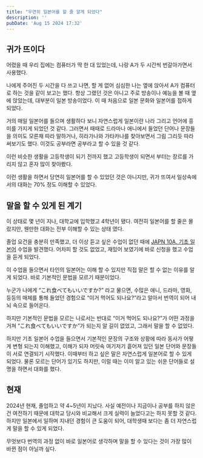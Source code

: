 ```yaml
---
title: "우연히 일본어를 할 줄 알게 되었다"
description: ''
pubDate: 'Aug 15 2024 17:32'
---
```


## 귀가 뜨이다

어렸을 때 우리 집에는 컴퓨터가 딱 한 대 있었는데, 나랑 A가 두 시간씩 번갈아가면서 사용했다.

나에게 주어진 두 시간을 다 쓰고 나면, 할 게 없어 심심한 나는 옆에 앉아서 A가 컴퓨터로 하는 것을 같이 보고는 했다. 항상 그랬던 것은 아니고 주로 방송이나 예능을 볼 때 옆에 앉았는데, 대부분이 일본 방송이었다. 이 때 처음으로 일본 문화와 일본어를 접하게 되었다.

거의 매일 일본어를 들으며 생활하다 보니 자연스럽게 일본이란 나라 그리고 언어에 흥미를 가지게 되었던 것 같다. 그러면서 때때로 드라마나 애니에서 들었던 단어나 문장들을 의미도 모른채 따라 말하거나, 히라가나와 가타카나를 찾아보면서 그림 그리듯 따라 써보기도 했다. 이것도 공부라면 공부라고 할 수 있을 것 같다.

이런 비슷한 생활을 고등학생이 되기 전까지 했고 고등학생이 되면서 부터는 장르를 가리지 않고 혼자 많이 찾아봤다.

이런 생활을 하면서 당연히 일본어를 할 수 있었던 것은 아니지만, 귀가 뜨여서 일상속에서의 대화는 70% 정도 이해할 수 있었다.

## 말을 할 수 있게 된 계기

이 상태로 몇 년이 지나, 대학교에 입학했고 4학년이 됐다. 여전히 일본어를 할 줄은 몰랐지만, 웬만한 대화는 전부 이해할 수 있는 상태 였다.

졸업 요건을 충분히 만족했고, 더 이상 듣고 싶은 수업이 없던 때에 [JAPN 10A. 기초 일본어](https://catalog.ucsd.edu/courses/JAPN.html) 수업을 발견했다. 어차피 할 것도 없었고, 재밌어 보였기에 바로 신청을 했고 수업을 듣게 되었다.

이 수업을 들으면서 타인의 일본어는 이해 할 수 있지만 직접 말은 할 수 없는 이유를 알게 되었다. 바로 기본적인 문법을 모르기 때문이었다.

누군가 나에게 “これ食べてもいいですか?” 라고 물으면, 수많은 애니, 드라마, 영화, 등등의 매체를 통해 들었던 경험으로 “이거 먹어도 되나요?”라고 알아서 번역이 되어 내 뇌 속으로 들어온다.

하지만 기본적인 문법을 모르는 나로서는 반대로 “이거 먹어도 되나요?”가 어떤 과정을 거쳐 “これ食べてもいいですか”가 되는지 알 길이 없었고, 그래서 말을 할 수 없었다.

하지만 기초 일본어 수업을 들으면서 기본적인 문장의 구조와 상황에 따라 동사가 어떻게 변형 되는지 이해했고, 이해가 되자 머릿속 여기저기 흩어져 있던 일본 단어와 문장들이 서로 연결되기 시작했다. 이때부터 하고 싶은 말은 자연스럽게 일본어로 할 수 있게 되었다. 물론 모르는 단어가 있기도 하지만, 이럴 때는 이미 알고 있는 쉬운 단어들로 설명을 하면서 대화를 했다.

## 현재

2024년 현재, 졸업하고 약 4~5년이 지났다. 사실 예전이나 지금이나 공부를 하지 않은건 여전하기 때문에 대학교 당시와 비교해서 크게 실력이 늘었다고는 하지 못할 것 같다. 하지만 일본에서 일하며 지내던 경험이 큰 도움이 되어, 대학생때 보다는 좀 더 자연스럽게 말을 할 수 있게 되었다.

무엇보다 번역의 과정 없이 바로 일본어로 생각하며 말을 할 수 있다는 것이 가장 많이 바뀐 점이 아닐까 싶다. 
